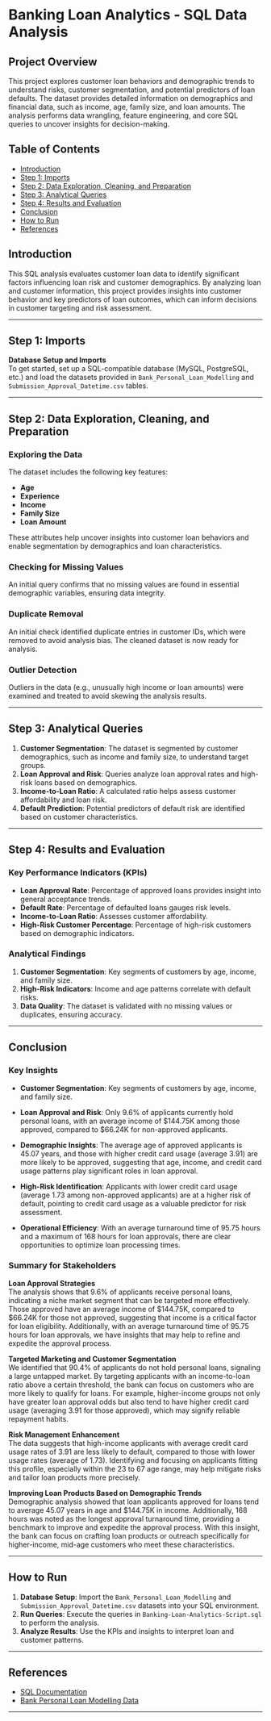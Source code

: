 # **Banking Loan Analytics - SQL Data Analysis**

## Project Overview

This project explores customer loan behaviors and demographic trends to understand risks, customer segmentation, and potential predictors of loan defaults. The dataset provides detailed information on demographics and financial data, such as income, age, family size, and loan amounts. The analysis performs data wrangling, feature engineering, and core SQL queries to uncover insights for decision-making.

## Table of Contents

- [Introduction](#introduction)
- [Step 1: Imports](#step-1-imports)
- [Step 2: Data Exploration, Cleaning, and Preparation](#step-2-data-exploration-cleaning-and-preparation)
- [Step 3: Analytical Queries](#step-3-analytical-queries)
- [Step 4: Results and Evaluation](#step-4-results-and-evaluation)
- [Conclusion](#conclusion)
- [How to Run](#how-to-run)
- [References](#references)

## Introduction

This SQL analysis evaluates customer loan data to identify significant factors influencing loan risk and customer demographics. By analyzing loan and customer information, this project provides insights into customer behavior and key predictors of loan outcomes, which can inform decisions in customer targeting and risk assessment.

---

## Step 1: Imports

**Database Setup and Imports**  
To get started, set up a SQL-compatible database (MySQL, PostgreSQL, etc.) and load the datasets provided in `Bank_Personal_Loan_Modelling` and `Submission_Approval_Datetime.csv` tables.

---

## Step 2: Data Exploration, Cleaning, and Preparation

### Exploring the Data

The dataset includes the following key features:
- **Age**
- **Experience**
- **Income**
- **Family Size**
- **Loan Amount**
  
These attributes help uncover insights into customer loan behaviors and enable segmentation by demographics and loan characteristics.

### Checking for Missing Values

An initial query confirms that no missing values are found in essential demographic variables, ensuring data integrity.

### Duplicate Removal

An initial check identified duplicate entries in customer IDs, which were removed to avoid analysis bias. The cleaned dataset is now ready for analysis.

### Outlier Detection

Outliers in the data (e.g., unusually high income or loan amounts) were examined and treated to avoid skewing the analysis results.

---

## Step 3: Analytical Queries

1. **Customer Segmentation**: The dataset is segmented by customer demographics, such as income and family size, to understand target groups.
2. **Loan Approval and Risk**: Queries analyze loan approval rates and high-risk loans based on demographics.
3. **Income-to-Loan Ratio**: A calculated ratio helps assess customer affordability and loan risk.
4. **Default Prediction**: Potential predictors of default risk are identified based on customer characteristics.

---

## Step 4: Results and Evaluation

### Key Performance Indicators (KPIs)

- **Loan Approval Rate**: Percentage of approved loans provides insight into general acceptance trends.
- **Default Rate**: Percentage of defaulted loans gauges risk levels.
- **Income-to-Loan Ratio**: Assesses customer affordability.
- **High-Risk Customer Percentage**: Percentage of high-risk customers based on demographic indicators.

### Analytical Findings

1. **Customer Segmentation**: Key segments of customers by age, income, and family size.
2. **High-Risk Indicators**: Income and age patterns correlate with default risks.
3. **Data Quality**: The dataset is validated with no missing values or duplicates, ensuring accuracy.

---

## Conclusion

### Key Insights

- **Customer Segmentation**: Key segments of customers by age, income, and family size.

   
- **Loan Approval and Risk**: Only 9.6% of applicants currently hold personal loans, with an average income of $144.75K among those approved, compared to $66.24K for non-approved applicants.
  
- **Demographic Insights**: The average age of approved applicants is 45.07 years, and those with higher credit card usage (average 3.91) are more likely to be approved, suggesting that age, income, and credit card usage patterns play significant roles in loan approval.
   
- **High-Risk Identification**: Applicants with lower credit card usage (average 1.73 among non-approved applicants) are at a higher risk of default, pointing to credit card usage as a valuable predictor for risk assessment.

- **Operational Efficiency**: With an average turnaround time of 95.75 hours and a maximum of 168 hours for loan approvals, there are clear opportunities to optimize loan processing times.
   
### Summary for Stakeholders

**Loan Approval Strategies**  
The analysis shows that 9.6% of applicants receive personal loans, indicating a niche market segment that can be targeted more effectively. Those approved have an average income of $144.75K, compared to $66.24K for those not approved, suggesting that income is a critical factor for loan eligibility. Additionally, with an average turnaround time of 95.75 hours for loan approvals, we have insights that may help to refine and expedite the approval process.

**Targeted Marketing and Customer Segmentation**  
We identified that 90.4% of applicants do not hold personal loans, signaling a large untapped market. By targeting applicants with an income-to-loan ratio above a certain threshold, the bank can focus on customers who are more likely to qualify for loans. For example, higher-income groups not only have greater loan approval odds but also tend to have higher credit card usage (averaging 3.91 for those approved), which may signify reliable repayment habits.

**Risk Management Enhancement**  
The data suggests that high-income applicants with average credit card usage rates of 3.91 are less likely to default, compared to those with lower usage rates (average of 1.73). Identifying and focusing on applicants fitting this profile, especially within the 23 to 67 age range, may help mitigate risks and tailor loan products more precisely.

**Improving Loan Products Based on Demographic Trends**  
Demographic analysis showed that loan applicants approved for loans tend to average 45.07 years in age and $144.75K in income. Additionally, 168 hours was noted as the longest approval turnaround time, providing a benchmark to improve and expedite the approval process. With this insight, the bank can focus on crafting loan products or outreach specifically for higher-income, mid-age customers who meet these characteristics.

---

## How to Run

1. **Database Setup**: Import the `Bank_Personal_Loan_Modelling` and `Submission_Approval_Datetime.csv` datasets into your SQL environment.
2. **Run Queries**: Execute the queries in `Banking-Loan-Analytics-Script.sql` to perform the analysis.
3. **Analyze Results**: Use the KPIs and insights to interpret loan and customer patterns.

---

## References

- [SQL Documentation](https://www.mysql.com/)
- [Bank Personal Loan Modelling Data](https://www.kaggle.com/code/pritech/bank-personal-loan-modelling)

---

